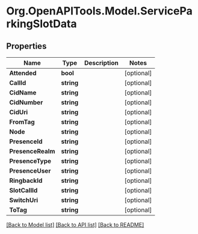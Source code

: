 # Org.OpenAPITools.Model.ServiceParkingSlotData

## Properties

Name | Type | Description | Notes
------------ | ------------- | ------------- | -------------
**Attended** | **bool** |  | [optional] 
**CallId** | **string** |  | [optional] 
**CidName** | **string** |  | [optional] 
**CidNumber** | **string** |  | [optional] 
**CidUri** | **string** |  | [optional] 
**FromTag** | **string** |  | [optional] 
**Node** | **string** |  | [optional] 
**PresenceId** | **string** |  | [optional] 
**PresenceRealm** | **string** |  | [optional] 
**PresenceType** | **string** |  | [optional] 
**PresenceUser** | **string** |  | [optional] 
**RingbackId** | **string** |  | [optional] 
**SlotCallId** | **string** |  | [optional] 
**SwitchUri** | **string** |  | [optional] 
**ToTag** | **string** |  | [optional] 

[[Back to Model list]](../README.md#documentation-for-models) [[Back to API list]](../README.md#documentation-for-api-endpoints) [[Back to README]](../README.md)

